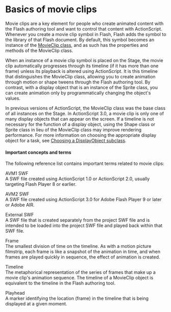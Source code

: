 # Basics of movie clips

<div>

Movie clips are a key element for people who create animated content with the
Flash authoring tool and want to control that content with ActionScript.
Whenever you create a movie clip symbol in Flash, Flash adds the symbol to the
library of that Flash document. By default, this symbol becomes an instance of
the <a
href="https://help.adobe.com/en_US/FlashPlatform/reference/actionscript/3/flash/display/MovieClip.html"
target="_self">MovieClip class</a>, and as such has the properties and methods
of the MovieClip class.

When an instance of a movie clip symbol is placed on the Stage, the movie clip
automatically progresses through its timeline (if it has more than one frame)
unless its playback is altered using ActionScript. It is this timeline that
distinguishes the MovieClip class, allowing you to create animation through
motion or shape tweens through the Flash authoring tool. By contrast, with a
display object that is an instance of the Sprite class, you can create animation
only by programmatically changing the object's values.

In previous versions of ActionScript, the MovieClip class was the base class of
all instances on the Stage. In ActionScript 3.0, a movie clip is only one of
many display objects that can appear on the screen. If a timeline is not
necessary for the function of a display object, using the Shape class or Sprite
class in lieu of the MovieClip class may improve rendering performance. For more
information on choosing the appropriate display object for a task, see
[Choosing a DisplayObject subclass](../display-programming/choosing-a-display-object-subclass.md).

<div>

#### Important concepts and terms

The following reference list contains important terms related to movie clips:

AVM1 SWF  
A SWF file created using ActionScript 1.0 or ActionScript 2.0, usually targeting
Flash Player 8 or earlier.

AVM2 SWF  
A SWF file created using ActionScript 3.0 for Adobe Flash Player 9 or later or
Adobe AIR.

External SWF  
A SWF file that is created separately from the project SWF file and is intended
to be loaded into the project SWF file and played back within that SWF file.

Frame  
The smallest division of time on the timeline. As with a motion picture
filmstrip, each frame is like a snapshot of the animation in time, and when
frames are played quickly in sequence, the effect of animation is created.

Timeline  
The metaphorical representation of the series of frames that make up a movie
clip's animation sequence. The timeline of a MovieClip object is equivalent to
the timeline in the Flash authoring tool.

Playhead  
A marker identifying the location (frame) in the timeline that is being
displayed at a given moment.

</div>

</div>
